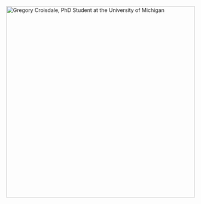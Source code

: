 <div>
  <img src="https://gregory.croisdale.us/images/disp.svg" style="width: 100%; height: 512px;" alt="Gregory Croisdale, PhD Student at the University of Michigan">
</div>
